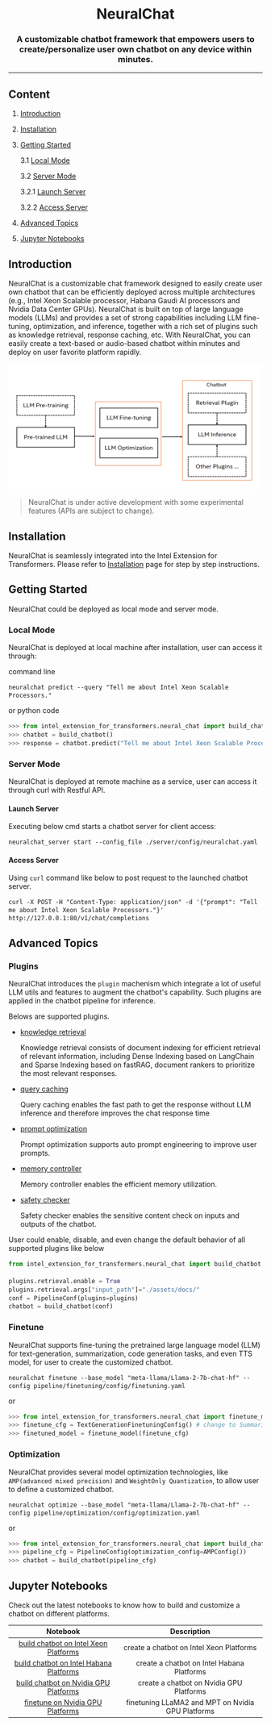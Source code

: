 <div align="center">

NeuralChat
===========================
<h3> A customizable chatbot framework that empowers users to create/personalize user own chatbot on any device within minutes.</h3>

---
<div align="left">

## Content

1. [Introduction](#introduction)

2. [Installation](#installation)

3. [Getting Started](#getting-started)

    3.1 [Local Mode](#local-mode)

    3.2 [Server Mode](#server-mode)

    3.2.1 [Launch Server](#launch-server)

    3.2.2 [Access Server](#access-server)

4. [Advanced Topics](#advanced-topics)

5. [Jupyter Notebooks](#jupyter-notebooks)

## Introduction

NeuralChat is a customizable chat framework designed to easily create user own chatbot that can be efficiently deployed across multiple architectures (e.g., Intel Xeon Scalable processor, Habana Gaudi AI processors and Nvidia Data Center GPUs). NeuralChat is built on top of large language models (LLMs) and provides a set of strong capabilities including LLM fine-tuning, optimization, and inference, together with a rich set of plugins such as knowledge retrieval, response caching, etc. With NeuralChat, you can easily create a text-based or audio-based chatbot within minutes and deploy on user favorite platform rapidly.

<a target="_blank" href="./assets/pictures/neuralchat.png">
<p align="center">
  <img src="./assets/pictures/neuralchat.png" alt="NeuralChat" width=600 height=250>
</p>
</a>

> NeuralChat is under active development with some experimental features (APIs are subject to change).

## Installation

NeuralChat is seamlessly integrated into the Intel Extension for Transformers. Please refer to [Installation](../docs/installation.md) page for step by step instructions.

## Getting Started

NeuralChat could be deployed as local mode and server mode.

### Local Mode

NeuralChat is deployed at local machine after installation, user can access it through:

command line

```shell
neuralchat predict --query "Tell me about Intel Xeon Scalable Processors."
```

or python code

```python
>>> from intel_extension_for_transformers.neural_chat import build_chatbot
>>> chatbot = build_chatbot()
>>> response = chatbot.predict("Tell me about Intel Xeon Scalable Processors.")
```

### Server Mode

NeuralChat is deployed at remote machine as a service, user can access it through curl with Restful API.

#### Launch Server

Executing below cmd starts a chatbot server for client access:

```shell
neuralchat_server start --config_file ./server/config/neuralchat.yaml
```

#### Access Server

Using `curl` command like below to post request to the launched chatbot server.

```shell
curl -X POST -H "Content-Type: application/json" -d '{"prompt": "Tell me about Intel Xeon Scalable Processors."}' http://127.0.0.1:80/v1/chat/completions
```

## Advanced Topics

### Plugins

NeuralChat introduces the `plugin` machenism which integrate a lot of useful LLM utils and features to augment the chatbot's capability. Such plugins are applied in the chatbot pipeline for inference.

Belows are supported plugins.

- [knowledge retrieval](./pipeline/plugins/retrievers/)

    Knowledge retrieval consists of document indexing for efficient retrieval of relevant information, including Dense Indexing based on LangChain and Sparse Indexing based on fastRAG, document rankers to prioritize the most relevant responses.

- [query caching](./pipeline/plugins/caching/)

    Query caching enables the fast path to get the response without LLM inference and therefore improves the chat response time

- [prompt optimization](./pipeline/plugins/prompts/)

    Prompt optimization supports auto prompt engineering to improve user prompts.

- [memory controller](./pipeline/plugins/memory/)

    Memory controller enables the efficient memory utilization.

- [safety checker](./pipeline/plugins/security/)

    Safety checker enables the sensitive content check on inputs and outputs of the chatbot.

User could enable, disable, and even change the default behavior of all supported plugins like below

```python
from intel_extension_for_transformers.neural_chat import build_chatbot, PipelineConfig, plugins

plugins.retrieval.enable = True
plugins.retrieval.args["input_path"]="./assets/docs/"
conf = PipelineConf(plugins=plugins)
chatbot = build_chatbot(conf)

```

### Finetune

NeuralChat supports fine-tuning the pretrained large language model (LLM) for text-generation, summarization, code generation tasks, and even TTS model, for user to create the customized chatbot.

```shell
neuralchat finetune --base_model "meta-llama/Llama-2-7b-chat-hf" --config pipeline/finetuning/config/finetuning.yaml
```

or

```python
>>> from intel_extension_for_transformers.neural_chat import finetune_model, TextGenerationFinetuningConfig
>>> finetune_cfg = TextGenerationFinetuningConfig() # change to SummarizationFinetuningConfig or CodeGenerationFinetuningConfig if fine-tuning for summarization and code generation tasks
>>> finetuned_model = finetune_model(finetune_cfg)
```

### Optimization

NeuralChat provides several model optimization technologies, like `AMP(advanced mixed precision)` and `WeightOnly Quantization`, to allow user to define a customized chatbot.

```shell
neuralchat optimize --base_model "meta-llama/Llama-2-7b-chat-hf" --config pipeline/optimization/config/optimization.yaml
```

or

```python
>>> from intel_extension_for_transformers.neural_chat import build_chatbot, AMPConfig
>>> pipeline_cfg = PipelineConfig(optimization_config=AMPConfig())
>>> chatbot = build_chatbot(pipeline_cfg)
```

## Jupyter Notebooks 

Check out the latest notebooks to know how to build and customize a chatbot on different platforms.

| **Notebook** | **Description** |
| :----------: | :-------------: |
| [build chatbot on Intel Xeon Platforms](./docs/notebooks/chatbot_on_intel_cpu.ipynb) | create a chatbot on Intel Xeon Platforms|
| [build chatbot on Intel Habana Platforms](./docs/notebooks/chatbot_on_intel_habana_gpu.ipynb) | create a chatbot on Intel Habana Platforms|
| [build chatbot on Nvidia GPU Platforms](./docs/notebooks/chatbot_on_nv_gpu.ipynb) | create a chatbot on Nvidia GPU Platforms|
| [finetune on Nvidia GPU Platforms](./examples/instruction_tuning/finetune_on_Nvidia_GPU.ipynb) | finetuning LLaMA2 and MPT on Nvidia GPU Platforms|

